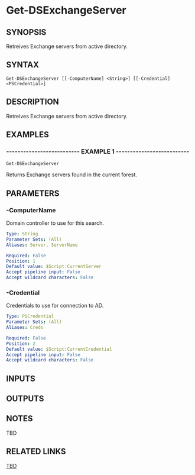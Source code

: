 ﻿---
external help file: PSAD-help.xml
online version: 
schema: 2.0.0
---

# Get-DSExchangeServer

## SYNOPSIS
Retreives Exchange servers from active directory.

## SYNTAX

```
Get-DSExchangeServer [[-ComputerName] <String>] [[-Credential] <PSCredential>]
```

## DESCRIPTION
Retreives Exchange servers from active directory.

## EXAMPLES

### -------------------------- EXAMPLE 1 --------------------------
```
Get-DSExchangeServer
```

Returns Exchange servers found in the current forest.

## PARAMETERS

### -ComputerName
Domain controller to use for this search.

```yaml
Type: String
Parameter Sets: (All)
Aliases: Server, ServerName

Required: False
Position: 1
Default value: $Script:CurrentServer
Accept pipeline input: False
Accept wildcard characters: False
```

### -Credential
Credentials to use for connection to AD.

```yaml
Type: PSCredential
Parameter Sets: (All)
Aliases: Creds

Required: False
Position: 2
Default value: $Script:CurrentCredential
Accept pipeline input: False
Accept wildcard characters: False
```

## INPUTS

## OUTPUTS

## NOTES
TBD

## RELATED LINKS

[TBD]()

